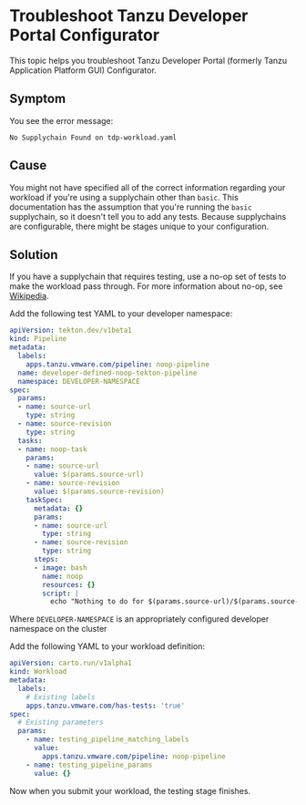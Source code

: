 # Troubleshoot Tanzu Developer Portal Configurator

This topic helps you troubleshoot Tanzu Developer Portal (formerly Tanzu Application Platform GUI)
Configurator.

## Symptom

You see the error message:

```console
No Supplychain Found on tdp-workload.yaml
```

## Cause

You might not have specified all of the correct information regarding your workload if you're using
a supplychain other than `basic`. This documentation has the assumption that you're running the
`basic` supplychain, so it doesn't tell you to add any tests.
Because supplychains are configurable, there might be stages unique to your configuration.

## Solution

If you have a supplychain that requires testing, use a no-op set of tests to make the workload
pass through. For more information about no-op, see [Wikipedia](https://en.wikipedia.org/wiki/NOP_(code)).

Add the following test YAML to your developer namespace:

```yaml
apiVersion: tekton.dev/v1beta1
kind: Pipeline
metadata:
  labels:
    apps.tanzu.vmware.com/pipeline: noop-pipeline
  name: developer-defined-noop-tekton-pipeline
  namespace: DEVELOPER-NAMESPACE
spec:
  params:
  - name: source-url
    type: string
  - name: source-revision
    type: string
  tasks:
  - name: noop-task
    params:
    - name: source-url
      value: $(params.source-url)
    - name: source-revision
      value: $(params.source-revision)
    taskSpec:
      metadata: {}
      params:
      - name: source-url
        type: string
      - name: source-revision
        type: string
      steps:
      - image: bash
        name: noop
        resources: {}
        script: |
          echo "Nothing to do for $(params.source-url)/$(params.source-revision)"%
```

Where `DEVELOPER-NAMESPACE` is an appropriately configured developer namespace on the cluster

Add the following YAML to your workload definition:

```yaml
apiVersion: carto.run/v1alpha1
kind: Workload
metadata:
  labels:
    # Existing labels
    apps.tanzu.vmware.com/has-tests: 'true'
spec:
  # Existing parameters
  params:
    - name: testing_pipeline_matching_labels
      value:
        apps.tanzu.vmware.com/pipeline: noop-pipeline
    - name: testing_pipeline_params
      value: {}
```

Now when you submit your workload, the testing stage finishes.